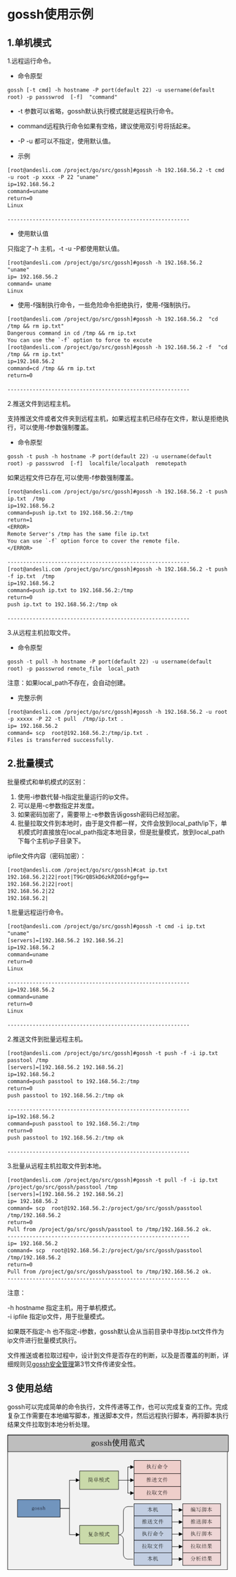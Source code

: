 # gossh使用示例

## 1.单机模式

1.远程运行命令。

- 命令原型

```
gossh [-t cmd] -h hostname -P port(default 22) -u username(default root) -p passswrod  [-f]  "command"

```
- -t 参数可以省略，gossh默认执行模式就是远程执行命令。
- command远程执行命令如果有空格，建议使用双引号将括起来。
- -P -u 都可以不指定，使用默认值。

- 示例

```
[root@andesli.com /project/go/src/gossh]#gossh -h 192.168.56.2 -t cmd -u root -p xxxx -P 22 "uname"
ip=192.168.56.2
command=uname
return=0
Linux

----------------------------------------------------------

```
- 使用默认值

只指定了-h 主机，-t -u -P都使用默认值。

```
[root@andesli.com /project/go/src/gossh]#gossh -h 192.168.56.2  "uname"
ip= 192.168.56.2
command= uname
Linux
```

- 使用-f强制执行命令，一些危险命令拒绝执行，使用-f强制执行。

```
[root@andesli.com /project/go/src/gossh]#gossh -h 192.168.56.2  "cd /tmp && rm ip.txt"
Dangerous command in cd /tmp && rm ip.txt
You can use the `-f` option to force to excute
[root@andesli.com /project/go/src/gossh]#gossh -h 192.168.56.2 -f  "cd /tmp && rm ip.txt"
ip=192.168.56.2
command=cd /tmp && rm ip.txt
return=0

----------------------------------------------------------
```

2.推送文件到远程主机。

支持推送文件或者文件夹到远程主机，如果远程主机已经存在文件，默认是拒绝执行，可以使用-f参数强制覆盖。

- 命令原型

```
gossh -t push -h hostname -P port(default 22) -u username(default root) -p passswrod  [-f]  localfile/localpath  remotepath

```

如果远程文件已存在,可以使用-f参数强制覆盖。

```
[root@andesli.com /project/go/src/gossh]#gossh -h 192.168.56.2 -t push ip.txt  /tmp
ip=192.168.56.2
command=push ip.txt to 192.168.56.2:/tmp
return=1
<ERROR>
Remote Server's /tmp has the same file ip.txt
You can use `-f` option force to cover the remote file.
</ERROR>

----------------------------------------------------------
[root@andesli.com /project/go/src/gossh]#gossh -h 192.168.56.2 -t push -f ip.txt  /tmp
ip=192.168.56.2
command=push ip.txt to 192.168.56.2:/tmp
return=0
push ip.txt to 192.168.56.2:/tmp ok

----------------------------------------------------------
```

3.从远程主机拉取文件。

- 命令原型

```
gossh -t pull -h hostname -P port(default 22) -u username(default root) -p passswrod remote_file  local_path

```

注意：如果local_path不存在，会自动创建。

- 完整示例

```
[root@andesli.com /project/go/src/gossh]#gossh -h 192.168.56.2 -u root -p xxxxx -P 22 -t pull  /tmp/ip.txt .
ip= 192.168.56.2
command= scp  root@192.168.56.2:/tmp/ip.txt .
Files is transferred successfully.

```

## 2.批量模式

批量模式和单机模式的区别：

1. 使用-i参数代替-h指定批量运行的ip文件。
2. 可以是用-c参数指定并发度。
3. 如果密码加密了，需要带上-e参数告诉gossh密码已经加密。
4. 批量拉取文件到本地时，由于是文件都一样，文件会放到local_path/ip下，单机模式时直接放在local_path指定本地目录，但是批量模式，放到local_path下每个主机ip子目录下。

ipfile文件内容（密码加密）：

```
[root@andesli.com /project/go/src/gossh]#cat ip.txt 
192.168.56.2|22|root|T9GrQBSkD6zkRZOEd+ggfg==
192.168.56.2|22|root|
192.168.56.2|22
192.168.56.2|

```


1.批量远程运行命令。

```
[root@andesli.com /project/go/src/gossh]#gossh -t cmd -i ip.txt "uname"
[servers]=[192.168.56.2 192.168.56.2]
ip=192.168.56.2
command=uname
return=0
Linux

----------------------------------------------------------
ip=192.168.56.2
command=uname
return=0
Linux

----------------------------------------------------------
```

2.推送文件到批量远程主机。

```
[root@andesli.com /project/go/src/gossh]#gossh -t push -f -i ip.txt  passtool /tmp   
[servers]=[192.168.56.2 192.168.56.2]
ip=192.168.56.2
command=push passtool to 192.168.56.2:/tmp
return=0
push passtool to 192.168.56.2:/tmp ok

----------------------------------------------------------
ip=192.168.56.2
command=push passtool to 192.168.56.2:/tmp
return=0
push passtool to 192.168.56.2:/tmp ok

----------------------------------------------------------
```

3.批量从远程主机拉取文件到本地。

```
[root@andesli.com /project/go/src/gossh]#gossh -t pull -f -i ip.txt  /project/go/src/gossh/passtool /tmp 
[servers]=[192.168.56.2 192.168.56.2]
ip= 192.168.56.2
command= scp  root@192.168.56.2:/project/go/src/gossh/passtool /tmp/192.168.56.2
return=0
Pull from /project/go/src/gossh/passtool to /tmp/192.168.56.2 ok.
----------------------------------------------------------
ip= 192.168.56.2
command= scp  root@192.168.56.2:/project/go/src/gossh/passtool /tmp/192.168.56.2
return=0
Pull from /project/go/src/gossh/passtool to /tmp/192.168.56.2 ok.
----------------------------------------------------------
```

注意：

-h hostname 指定主机，用于单机模式。  
-i ipfile 指定ip文件，用于批量模式。

如果既不指定-h 也不指定-i参数，gossh默认会从当前目录中寻找ip.txt文件作为ip文件进行批量模式执行。

文件推送或者拉取过程中，设计到文件是否存在的判断，以及是否覆盖的判断，详细规则见[gossh安全管理](https://github.com/FuxiongYang/host-ssh/blob/master/docs/safe.md)第3节文件传递安全性。

## 3 使用总结

gossh可以完成简单的命令执行，文件传递等工作，也可以完成复查的工作。完成复杂工作需要在本地编写脚本，推送脚本文件，然后远程执行脚本，再将脚本执行结果文件拉取到本地分析处理。

![用法](https://github.com/FuxiongYang/host-ssh/raw/master/docs/images/gossh_use.png)

